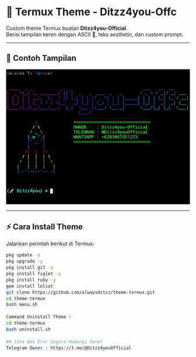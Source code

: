 # 🚀 Termux Theme - Ditzz4you-Offc

Custom theme Termux buatan **Ditzz4you-Official**.  
Berisi tampilan keren dengan ASCII 🚀, teks aesthetic, dan custom prompt.

---

## 📸 Contoh Tampilan

![Preview](thumbnail.jpg)

---

## ⚡ Cara Install Theme

Jalankan perintah berikut di Termux:

```bash
pkg update -y
pkg upgrade -y
pkg install git -y
pkg install figlet -y
pkg install ruby -y
gem install lolcat
git clone https://github.com/alwaysditzz/theme-termux.git
cd theme-termux
bash menu.sh

Command Uninstall Theme :
cd theme-termux
bash uninstall.sh

## Jika Ada Eror Segera Hubungi Owner
Telegram Owner : https://t.me/@Ditzz4youOfficial
